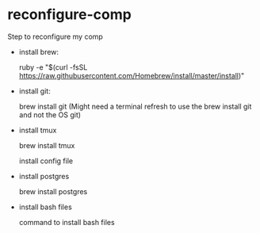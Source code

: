 # reconfigure-comp
Step to reconfigure my comp

* install brew: 
    
    ruby -e "$(curl -fsSL https://raw.githubusercontent.com/Homebrew/install/master/install)"

* install git:

    brew install git (Might need a terminal refresh to use the brew install git and not the OS git)
    
* install tmux

    brew install tmux
    
    install config file

* install postgres

    brew install postgres
    
* install bash files

  command to install bash files
